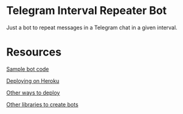 # Telegram Interval Repeater Bot

Just a bot to repeat messages in a Telegram chat in a given interval.

# Resources

[Sample bot code](https://www.geeksforgeeks.org/create-a-telegram-bot-using-python/)

[Deploying on Heroku](https://towardsdatascience.com/how-to-deploy-a-telegram-bot-using-heroku-for-free-9436f89575d2)

[Other ways to deploy](https://www.reddit.com/r/Telegram/comments/9j3y13/help_where_can_i_host_my_telegram_bot_for_free/)

[Other libraries to create bots](https://kandi.openweaver.com/collections/python/python-telegram-bot)